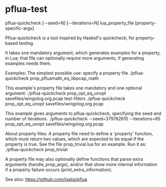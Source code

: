 # pflua-test
pflua-quickcheck [--seed=N] [--iterations=N] lua_property_file [property-specific-args]

Pflua-quickcheck is a tool inspired by Haskell's quickcheck, for property-based testing.

It takes one mandatory argument, which generates examples for a property, in Lua; that file can optionally require more arguments, if generating examples needs them.

Examples:
The simplest possible use: specify a property file
./pflua-quickcheck prop_pfluamath_eq_libpcap_math

This example's property file takes one mandatory and one optional argument:
./pflua-quickcheck prop_opt_eq_unopt savefiles/wingolog.org.pcap test-filters
./pflua-quickcheck prop_opt_eq_unopt savefiles/wingolog.org.pcap

This example gives arguments to pflua-quickcheck, specifying the seed and number of iterations.
./pflua-quickcheck --seed=379782615 --iterations=85 prop_opt_eq_unopt savefiles/wingolog.org.pcap

About property files:
A property file need to define a 'property' function, which must return two values, which are expected to be equal if the property is true. See the file prop_trivial.lua for an example.
Run it as: ./pflua-quickcheck prop_trivial

A property file may also optionally define functions that parse extra arguments (handle_prop_args), and/or that show more internal information if a property failure occurs (print_extra_information).

See also:
https://github.com/Igalia/pflua
